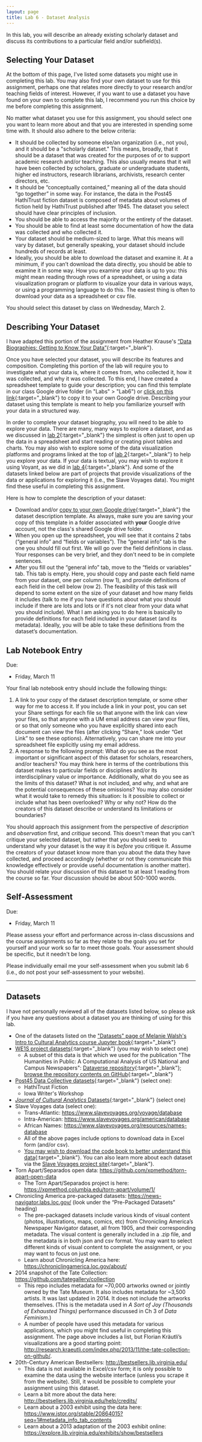 ```yaml
---
layout: page
title: Lab 6 - Dataset Analysis
---
```

In this lab, you will describe an already existing scholarly dataset and discuss its contributions to a particular field and/or subfield(s).

## Selecting Your Dataset
At the bottom of this page, I've listed some datasets you might use in completing this lab. You may also find your own dataset to use for this assignment, perhaps one that relates more directly to your research and/or teaching fields of interest. However, if you want to use a dataset you have found on your own to complete this lab, I recommend you run this choice by me before completing this assignment.

No matter what dataset you use for this assignment, you should select one you want to learn more about and that you are interested in spending some time with. It should also adhere to the below criteria:

- It should be collected by someone else/an organization (i.e., not you), and it should be a "scholarly dataset." This means, broadly, that it should be a dataset that was created for the purposes of or to support academic research and/or teaching. This also usually means that it will have been collected by scholars, graduate or undergraduate students, higher ed instructors, research librarians, archivists, research center directors, etc.
- It should be “conceptually contained,” meaning all of the data should “go together” in some way. For instance, the data in the Post45 HathiTrust fiction dataset is composed of metadata about volumes of fiction held by HathiTrust published after 1945. The dataset you select should have clear principles of inclusion.
- You should be able to access the majority or the entirety of the dataset.
- You should be able to find at least some documentation of how the data was collected and who collected it.
- Your dataset should be medium-sized to large. What this means will vary by dataset, but generally speaking, your dataset should include hundreds of records at least.
- Ideally, you should be able to download the dataset and examine it. At a minimum, if you can’t download the data directly, you should be able to examine it in some way. How you examine your data is up to you: this might mean reading through rows of a spreadsheet, or using a data visualization program or platform to visualize your data in various ways, or using a programming language to do this. The easiest thing is often to download your data as a spreadsheet or csv file.

You should select this dataset by class on Wednesday, March 2.

## Describing Your Dataset
I have adapted this portion of the assignment from Heather Krause's [“Data Biographies: Getting to Know Your Data”](https://gijn.org/2017/03/27/data-biographies-getting-to-know-your-data/){:target="_blank"}.

Once you have selected your dataset, you will describe its features and composition. Completing this portion of the lab will require you to investigate what your data is, where it comes from, who collected it, how it was collected, and why it was collected. To this end, I have created a spreadsheet template to guide your description; you can find this template in our class Google drive folder (in "Labs" > "Lab6") or [click on this link](https://docs.google.com/spreadsheets/d/1Op6eNKCwaRT_QMBLsyAKVZ7wx3qhmBuLaMhBl_5gPX8/copy){:target="_blank"} to copy it to your own Google drive. Describing your dataset using this template is meant to help you familiarize yourself with your data in a structured way.

In order to complete your dataset biography, you will need to be able to explore your data. There are many, many ways to explore a dataset, and as we discussed in [lab 2](https://lindsaythomas.net/eng612s22/labs/lab-2/){:target="_blank"} the simplest is often just to open up the data in a spreadsheet and start reading or creating pivot tables and charts. You may also wish to explore some of the data visualization platforms and programs linked at the top of [lab 2](https://lindsaythomas.net/eng612s22/labs/lab-2/){:target="_blank"} to help you explore your data. If your data is textual, you may wish to explore it using Voyant, as we did in [lab 4](https://lindsaythomas.net/eng612s22/labs/lab-4/){:target="_blank"}. And some of the datasets linked below are part of projects that provide visualizations of the data or applications for exploring it (i.e., the Slave Voyages data). You might find these useful in completing this assignment.

Here is how to complete the description of your dataset:

- Download and/or [copy to your own Google drive](https://docs.google.com/spreadsheets/d/1Op6eNKCwaRT_QMBLsyAKVZ7wx3qhmBuLaMhBl_5gPX8/copy){:target="_blank"} the dataset description template. As always, make sure you are saving your copy of this template in a folder associated with **your** Google drive account, not the class's shared Google drive folder.
- When you open up the spreadsheet, you will see that it contains 2 tabs (“general info” and “fields or variables”). The “general info” tab is the one you should fill out first. We will go over the field definitions in class. Your responses can be very brief, and they don't need to be in complete sentences.
- After you fill out the “general info” tab, move to the “fields or variables” tab. This tab is empty. Here, you should copy and paste each field name from your dataset, one per column (row 1), and provide definitions of each field in the cell below (row 2). The feasibility of this task will depend to some extent on the size of your dataset and how many fields it includes (talk to me if you have questions about what you should include if there are lots and lots or if it's not clear from your data what you should include). What I am asking you to do here is basically to provide definitions for each field included in your dataset (and its metadata). Ideally, you will be able to take these definitions from the dataset’s documentation.

## Lab Notebook Entry
Due:
- Friday, March 11

Your final lab notebook entry should include the following things:
1. A link to your copy of the dataset description template, or some other way for me to access it. If you include a link in your post, you can set your Share settings for each file so that anyone with the link can view your files, so that anyone with a UM email address can view your files, or so that only someone who you have explicitly shared into each document can view the files (after clicking “Share,” look under “Get Link” to see these options). Alternatively, you can share me into your spreadsheet file explicitly using my email address.
2. A response to the following prompt: What do you see as the most important or significant aspect of this dataset for scholars, researchers, and/or teachers? You may think here in terms of the contributions this dataset makes to particular fields or disciplines and/or its interdisciplinary value or importance. Additionally, what do you see as the limits of this dataset? What is not included, and why, and what are the potential consequences of these omissions? You may also consider what it would take to remedy this situation: Is it possible to collect or include what has been overlooked? Why or why not? How do the creators of this dataset describe or understand its limitations or boundaries?

You should approach this assignment from the perspective of *description* and *observation* first, and *critique* second. This doesn't mean that you can't critique your selected dataset, but rather that you should seek to understand why your dataset is the way it is *before* you critique it. Assume the creators of your dataset know more than you about the data they have collected, and proceed accordingly (whether or not they communicate this knowledge effectively or provide useful documentation is another matter). You should relate your discussion of this dataset to at least 1 reading from the course so far. Your discussion should be about 500-1000 words.

## Self-Assessment
Due:
- Friday, March 11

Please assess your effort and performance across in-class discussions and the course assignments so far as they relate to the goals you set for yourself and your work so far to meet those goals. Your assessment should be specific, but it needn't be long.

Please individually email me your self-assessment when you submit lab 6 (i.e., do not post your self-assessment to your website).

---
## Datasets
I have not personally reviewed all of the datasets listed below, so please ask if you have any questions about a dataset you are thinking of using for this lab.

* One of the datasets listed on the ["Datasets" page of Melanie Walsh's Intro to Cultural Analytics course Jupyter book](https://melaniewalsh.github.io/Intro-Cultural-Analytics/00-Datasets/00-Datasets.html){:target="_blank"}
* [WE1S project datasets](https://zenodo.org/search?page=1&size=20&q=%2Bwe1s%20%2Bdataset%20-%22WE1S%20Collection%20Registry%20ID%22){:target="_blank"} (you may wish to select one)
    * A subset of this data is that which we used for the publication "The Humanities in Public: A Computational Analysis of US National and Campus Newspapers": [Dataverse repository](https://dataverse.harvard.edu/dataset.xhtml?persistentId=doi:10.7910/DVN/BD9CE8){:target="_blank"}; [browse the repository contents on GitHub](https://github.com/lcthomas/humanitiespublic){:target="_blank"}
* [Post45 Data Collective datasets](https://data.post45.org/our-data/){:target="_blank"} (select one):
    * HathiTrust Fiction
    * Iowa Writer's Workshop
* [*Journal of Cultural Analytics* Datasets](https://culturalanalytics.org/section/1579-data-sets){:target="_blank"} (select one)
* Slave Voyages data (select one):
    * Trans-Atlantic: <https://www.slavevoyages.org/voyage/database>
    * Intra-American: <https://www.slavevoyages.org/american/database>
    * African Names: <https://www.slavevoyages.org/resources/names-database>
    * All of the above pages include options to download data in Excel form (and/or csv).
    * [You may wish to download the code book to better understand this data](https://www.slavevoyages.org/documents/download/SPSS_Codebook_2019.pdf){:target="_blank"}. You can also learn more about each dataset via the [Slave Voyages project site](https://www.slavevoyages.org/){:target="_blank"}.
* Torn Apart/Separados open data: <https://github.com/xpmethod/torn-apart-open-data>
    * The Torn Apart/Separados project is here: <https://xpmethod.columbia.edu/torn-apart/volume/1/>
* Chronicling America pre-packaged datasets: <https://news-navigator.labs.loc.gov/> (look under the “Pre-Packaged Datasets” heading)
    * The pre-packaged datasets include various kinds of visual content (photos, illustrations, maps, comics, etc) from Chronicling America’s Newspaper Navigator dataset, all from 1905, and their corresponding metadata. The visual content is generally included in a .zip file, and the metadata is in both json and csv format. You may want to select different kinds of visual content to complete the assignment, or you may want to focus on just one.
    * Learn about Chronicling America here: <https://chroniclingamerica.loc.gov/about/>
* 2014 snapshot of the Tate Collection: <https://github.com/tategallery/collection>
    * This repo includes metadata for ~70,000 artworks owned or jointly owned by the Tate Museum. It also includes metadata for ~3,500 artists. It was last updated in 2014. It does not include the artworks themselves. (This is the metadata used in *A Sort of Joy (Thousands of Exhausted Things)* performance discussed in Ch 3 of *Data Feminism*.)
    * A number of people have used this metadata for various applications, which you might find useful in completing this assignment. The page above includes a list, but Florian Kräutli’s visualizations are a good starting point: <http://research.kraeutli.com/index.php/2013/11/the-tate-collection-on-github/>.
* 20th-Century American Bestsellers: <http://bestsellers.lib.virginia.edu/>
    * This data is not available in Excel/csv form; it is only possible to examine the data using the website interface (unless you scrape it from the website). Still, it would be possible to complete your assignment using this dataset.
    * Learn a bit more about the data here: <http://bestsellers.lib.virginia.edu/help/credits/>
    * Learn about a 2003 exhibit using the data here: <https://www.jstor.org/stable/20864015?seq=1#metadata_info_tab_contents>
    * Learn about a 2013 adaptation of the 2003 exhibit online: <https://explore.lib.virginia.edu/exhibits/show/bestsellers>

